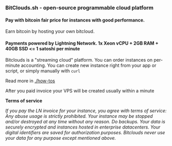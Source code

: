 ### BitClouds.sh - open-source programmable cloud platform ###

#### Pay with bitcoin fair price for instances with good performance. 

Earn bitcoin by hosting your own bitcloud.

#### Payments powered by Lightning Network. 1x Xeon vCPU + 2GB RAM + 40GB SSD <= 1 satoshi per minute 

Bitclouds is a "streaming cloud" platform. You can order instances on per-minute accounting. 
You can create new instance right from your app or script, or simply manually with `curl`

Read more in [./how-tos](./how-tos)

After you paid invoice your VPS will be created usually within a minute

**Terms of service**
 
*If you pay the LN invoice for your instance, you agree with terms of service: 
      Any abuse usage is strictly prohibited.
      Your instance may be stopped and/or destroyed at any time without any reason. Do backups.
      Your data is securely encrypted and instances hosted in enterprise datacenters.
      Your digital identifiers are saved for authorization purposes.
      Bitclouds never use your data for any purpose except mentioned above.* 

